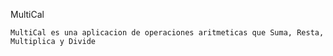 MultiCal
  
    MultiCal es una aplicacion de operaciones aritmeticas que Suma, Resta, Multiplica y Divide
   
   
  
  
